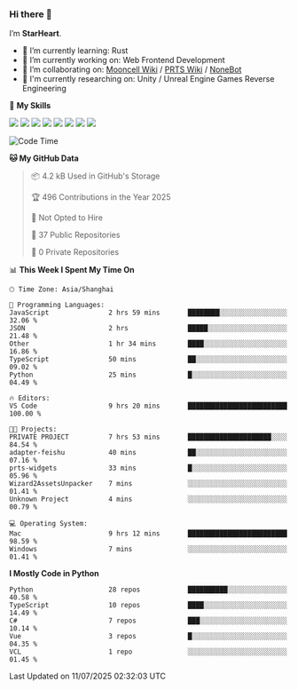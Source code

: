 ### Hi there 👋

I’m **StarHeart**.

- 🌱 I’m currently learning: Rust
- 🔭 I’m currently working on: Web Frontend Development
- 👯 I’m collaborating on: [Mooncell Wiki](https://fgo.wiki/) / [PRTS Wiki](http://prts.wiki/) / [NoneBot](https://github.com/nonebot)
- 🔬 I'm currently researching on: Unity / Unreal Engine Games Reverse Engineering

🌟 **My Skills**

![](https://img.shields.io/badge/-Python-3e74a2?style=flat-square&logo=Python&logoColor=fff)
![](https://img.shields.io/badge/-Node.js-339933?style=flat-square&logo=node.js&logoColor=fff)
![](https://img.shields.io/badge/-Vue-4fc08d?style=flat-square&logo=vue.js&logoColor=fff)
![](https://img.shields.io/badge/-React-2d98ce?style=flat-square&logo=React&logoColor=fff)
![](https://img.shields.io/badge/-TypeScript-3178C6?style=flat-square&logo=TypeScript&logoColor=fff)
![](https://img.shields.io/badge/-Docker-2496ED?style=flat-square&logo=Docker&logoColor=fff)
![](https://img.shields.io/badge/-Linux-000000?style=flat-square&logo=Linux&logoColor=fff)
![](https://img.shields.io/badge/-Dotnet-512bd4?style=flat-square&logo=.net&logoColor=fff)

<!--START_SECTION:waka-->
![Code Time](http://img.shields.io/badge/Code%20Time-1%2C630%20hrs%204%20mins-blue)

**🐱 My GitHub Data** 

> 📦 4.2 kB Used in GitHub's Storage 
 > 
> 🏆 496 Contributions in the Year 2025
 > 
> 🚫 Not Opted to Hire
 > 
> 📜 37 Public Repositories 
 > 
> 🔑 0 Private Repositories 
 > 
📊 **This Week I Spent My Time On** 

```text
🕑︎ Time Zone: Asia/Shanghai

💬 Programming Languages: 
JavaScript               2 hrs 59 mins       ████████░░░░░░░░░░░░░░░░░   32.06 % 
JSON                     2 hrs               █████░░░░░░░░░░░░░░░░░░░░   21.48 % 
Other                    1 hr 34 mins        ████░░░░░░░░░░░░░░░░░░░░░   16.86 % 
TypeScript               50 mins             ██░░░░░░░░░░░░░░░░░░░░░░░   09.02 % 
Python                   25 mins             █░░░░░░░░░░░░░░░░░░░░░░░░   04.49 % 

🔥 Editors: 
VS Code                  9 hrs 20 mins       █████████████████████████   100.00 % 

🐱‍💻 Projects: 
PRIVATE PROJECT          7 hrs 53 mins       █████████████████████░░░░   84.54 % 
adapter-feishu           40 mins             ██░░░░░░░░░░░░░░░░░░░░░░░   07.16 % 
prts-widgets             33 mins             █░░░░░░░░░░░░░░░░░░░░░░░░   05.96 % 
Wizard2AssetsUnpacker    7 mins              ░░░░░░░░░░░░░░░░░░░░░░░░░   01.41 % 
Unknown Project          4 mins              ░░░░░░░░░░░░░░░░░░░░░░░░░   00.79 % 

💻 Operating System: 
Mac                      9 hrs 12 mins       █████████████████████████   98.59 % 
Windows                  7 mins              ░░░░░░░░░░░░░░░░░░░░░░░░░   01.41 % 
```

**I Mostly Code in Python** 

```text
Python                   28 repos            ██████████░░░░░░░░░░░░░░░   40.58 % 
TypeScript               10 repos            ████░░░░░░░░░░░░░░░░░░░░░   14.49 % 
C#                       7 repos             ███░░░░░░░░░░░░░░░░░░░░░░   10.14 % 
Vue                      3 repos             █░░░░░░░░░░░░░░░░░░░░░░░░   04.35 % 
VCL                      1 repo              ░░░░░░░░░░░░░░░░░░░░░░░░░   01.45 % 
```




 Last Updated on 11/07/2025 02:32:03 UTC
<!--END_SECTION:waka-->
